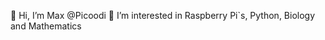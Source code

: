 👋 Hi, I’m Max @Picoodi
👀 I’m interested in Raspberry Pi`s, Python, Biology and Mathematics



<!---
Picoodi/Picoodi is a ✨ special ✨ repository because its `README.md` (this file) appears on your GitHub profile.
You can click the Preview link to take a look at your changes.
--->
